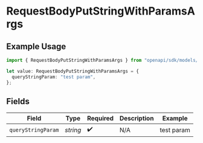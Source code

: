 # RequestBodyPutStringWithParamsArgs

## Example Usage

```typescript
import { RequestBodyPutStringWithParamsArgs } from "openapi/sdk/models/operations";

let value: RequestBodyPutStringWithParamsArgs = {
  queryStringParam: "test param",
};
```

## Fields

| Field              | Type               | Required           | Description        | Example            |
| ------------------ | ------------------ | ------------------ | ------------------ | ------------------ |
| `queryStringParam` | *string*           | :heavy_check_mark: | N/A                | test param         |